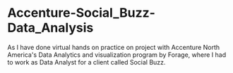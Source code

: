 # Accenture-Social_Buzz-Data_Analysis
As I have done virtual hands on practice on project with Accenture North America's Data Analytics and visualization program by Forage, where I had to work as Data Analyst for a client called Social Buzz. 
